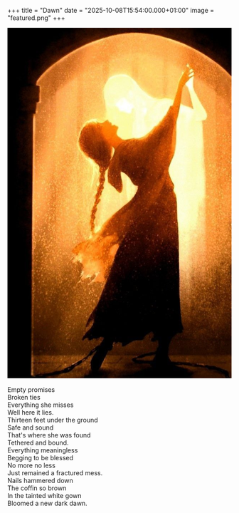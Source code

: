 +++
title = "Dawn"
date = "2025-10-08T15:54:00.000+01:00"
image = "featured.png"
+++


![cover](./featured.png)

Empty promises<br>
Broken ties<br>
Everything she misses<br>
Well here it lies.<br>
Thirteen feet under the ground <br>
Safe and sound<br>
That's where she was found<br>
Tethered and bound.<br>
Everything meaningless <br>
Begging to be blessed <br>
No more no less<br>
Just remained a fractured mess.<br>
Nails hammered down<br>
The coffin so brown<br>
In the tainted white gown<br>
Bloomed a new dark dawn.<br>
